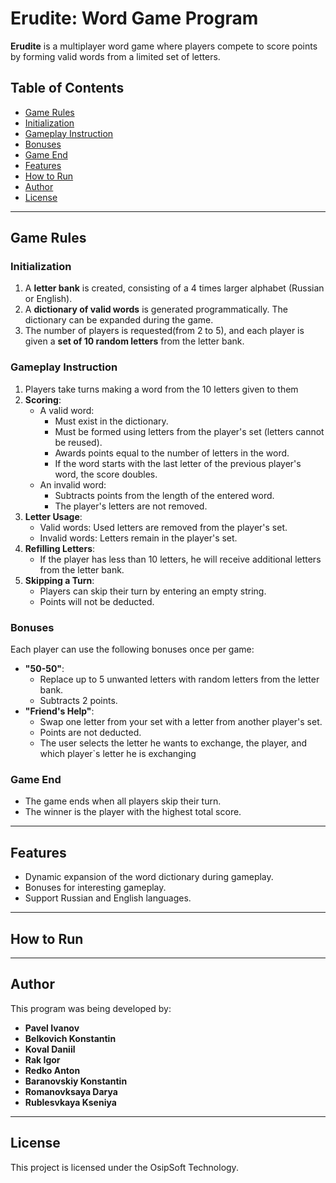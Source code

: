 # Erudite: Word Game Program

**Erudite** is a multiplayer word game where players compete to score points by forming valid words from a limited set of letters. 

## Table of Contents
  - [Game Rules](#game-rules)
  - [Initialization](#initialization)
  - [Gameplay Instruction](#gameplay-instruction)
  - [Bonuses](#bonuses)
  - [Game End](#game-end)
  - [Features](#features)
  - [How to Run](#how-to-run)
  - [Author](#author)
  - [License](#license)

---

## Game Rules

### Initialization
1. A **letter bank** is created, consisting of a 4 times larger alphabet (Russian or English).
2. A **dictionary of valid words** is generated programmatically. The dictionary can be expanded during the game.
3. The number of players is requested(from 2 to 5), and each player is given a **set of 10 random letters** from the letter bank.

### Gameplay Instruction
1. Players take turns making a word from the 10 letters given to them
2. **Scoring**:
   - A valid word:
     - Must exist in the dictionary.
     - Must be formed using letters from the player's set (letters cannot be reused).
     - Awards points equal to the number of letters in the word.
     - If the word starts with the last letter of the previous player's word, the score doubles.
   - An invalid word:
     - Subtracts points from the length of the entered word.
     - The player's letters are not removed.
3. **Letter Usage**:
   - Valid words: Used letters are removed from the player's set.
   - Invalid words: Letters remain in the player's set.
4. **Refilling Letters**:
   - If the player has less than 10 letters, he will receive additional letters from the letter bank.
5. **Skipping a Turn**:
   - Players can skip their turn by entering an empty string. 
   - Points will not be deducted.

### Bonuses
Each player can use the following bonuses once per game:
- **"50-50"**:
  - Replace up to 5 unwanted letters with random letters from the letter bank.
  - Subtracts 2 points.
- **"Friend's Help"**:
  - Swap one letter from your set with a letter from another player's set.
  - Points are not deducted.
  - The user selects the letter he wants to exchange, the player, and which player`s letter he is exchanging

### Game End
  - The game ends when all players skip their turn.
  - The winner is the player with the highest total score.

---

## Features
  - Dynamic expansion of the word dictionary during gameplay.
  - Bonuses for interesting gameplay.
  - Support Russian and English languages.

---

## How to Run


---

## Author
This program was being developed by: 
  - **Pavel Ivanov**
  - **Belkovich Konstantin**
  - **Koval Daniil**
  - **Rak Igor**
  - **Redko Anton** 
  - **Baranovskiy Konstantin**
  - **Romanovksaya Darya**
  - **Rublesvkaya Kseniya**
---

## License
This project is licensed under the OsipSoft Technology.

